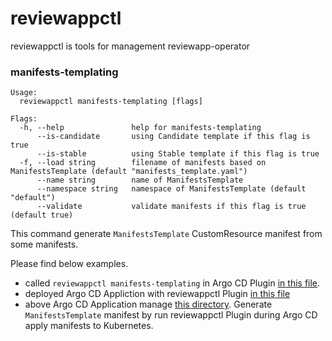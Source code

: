 # reviewappctl

reviewappctl is tools for management reviewapp-operator

### manifests-templating

```
Usage:
  reviewappctl manifests-templating [flags]

Flags:
  -h, --help               help for manifests-templating
      --is-candidate       using Candidate template if this flag is true
      --is-stable          using Stable template if this flag is true
  -f, --load string        filename of manifests based on ManifestsTemplate (default "manifests_template.yaml")
      --name string        name of ManifestsTemplate
      --namespace string   namespace of ManifestsTemplate (default "default")
      --validate           validate manifests if this flag is true (default true)
```

This command generate `ManifestsTemplate` CustomResource manifest from some manifests.

Please find below examples.

* called `reviewappctl manifests-templating` in Argo CD Plugin [in this file](https://github.com/cloudnativedaysjp/dreamkast-infra/blob/main/manifests/argocd/overlays/dev/argocd-cm.yaml).
* deployed Argo CD Appliction with reviewappctl Plugin [in this file](https://github.com/cloudnativedaysjp/dreamkast-infra/blob/main/manifests/reviewapps/argocd-apps/dreamkast.yaml)
* above Argo CD Application manage [this directory](https://github.com/cloudnativedaysjp/dreamkast-infra/tree/main/manifests/app/dreamkast/overlays/development/template-dk). Generate `ManifestsTemplate` manifest by run reviewappctl Plugin during Argo CD apply manifests to Kubernetes.
